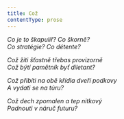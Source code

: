 ```yaml
---
title: Což
contentType: prose
---
```


<section>

_Co je to škapulíř? Co škorně?  
Co stratégie? Co détente?_

</section>

<section>

_Což žíti šťastně třebas provizorně  
Což býtí pamětník byť diletant?_

</section>

<section>

_Což přibíti na obě křídla dveří podkovy  
A vydati se na túru?_

</section>

<section>

_Což dech zpomalen a tep nitkový  
Padnouti v náruč futuru?_

</section>
